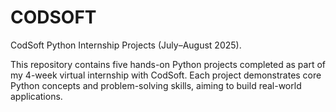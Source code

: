 # CODSOFT
CodSoft Python Internship Projects (July–August 2025).


This repository contains five hands-on Python projects completed as part of my 4-week virtual internship with CodSoft. Each project demonstrates core Python concepts and problem-solving skills, aiming to build real-world applications.
